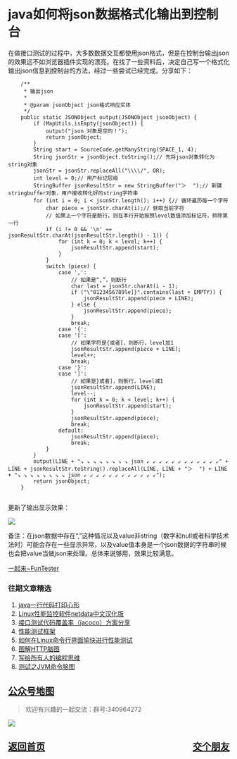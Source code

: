 # java如何将json数据格式化输出到控制台

在做接口测试的过程中，大多数数据交互都使用json格式，但是在控制台输出json的效果远不如浏览器插件实现的漂亮。在找了一些资料后，决定自己写一个格式化输出json信息到控制台的方法，经过一些尝试已经完成。分享如下：

```
    /**
     * 输出json
     *
     * @param jsonObject json格式响应实体
     */
    public static JSONObject output(JSONObject jsonObject) {
        if (MapUtils.isEmpty(jsonObject)) {
            output("json 对象是空的！");
            return jsonObject;
        }
        String start = SourceCode.getManyString(SPACE_1, 4);
        String jsonStr = jsonObject.toString();// 先将json对象转化为string对象
        jsonStr = jsonStr.replaceAll("\\\\/", OR);
        int level = 0;// 用户标记层级
        StringBuffer jsonResultStr = new StringBuffer("＞  ");// 新建stringbuffer对象，用户接收转化好的string字符串
        for (int i = 0; i < jsonStr.length(); i++) {// 循环遍历每一个字符
            char piece = jsonStr.charAt(i);// 获取当前字符
            // 如果上一个字符是断行，则在本行开始按照level数值添加标记符，排除第一行
            if (i != 0 && '\n' == jsonResultStr.charAt(jsonResultStr.length() - 1)) {
                for (int k = 0; k < level; k++) {
                    jsonResultStr.append(start);
                }
            }
            switch (piece) {
                case ',':
                    // 如果是“,”，则断行
                    char last = jsonStr.charAt(i - 1);
                    if ("\"0123456789le]}".contains(last + EMPTY)) {
                        jsonResultStr.append(piece + LINE);
                    } else {
                        jsonResultStr.append(piece);
                    }
                    break;
                case '{':
                case '[':
                    // 如果字符是{或者[，则断行，level加1
                    jsonResultStr.append(piece + LINE);
                    level++;
                    break;
                case '}':
                case ']':
                    // 如果是}或者]，则断行，level减1
                    jsonResultStr.append(LINE);
                    level--;
                    for (int k = 0; k < level; k++) {
                        jsonResultStr.append(start);
                    }
                    jsonResultStr.append(piece);
                    break;
                default:
                    jsonResultStr.append(piece);
                    break;
            }
        }
        output(LINE + "↘ ↘ ↘ ↘ ↘ ↘ ↘ ↘ json ↙ ↙ ↙ ↙ ↙ ↙ ↙ ↙ ↙ ↙ ↙ ↙" + LINE + jsonResultStr.toString().replaceAll(LINE, LINE + "＞  ") + LINE + "↘ ↘ ↘ ↘ ↘ ↘ ↘ ↘ json ↙ ↙ ↙ ↙ ↙ ↙ ↙ ↙ ↙ ↙ ↙ ↙");
        return jsonObject;
    }
    
```

更新了输出显示效果：

![](/blog/pic/2018081617301199.png)


备注：在json数据中存在“,”这种情况以及value非string（数字和null或者科学技术法时）可能会存在一些显示异常，以及value值本身是一个json数据的字符串时候也会把value当做json来处理。总体来说够用，效果比较满意。

[一起来~FunTester](http://mp.weixin.qq.com/s?__biz=MzU4MTE2NDEyMQ==&mid=2247483866&idx=3&sn=2ef9d9bdcc49b5e52fcb3b6f35396a5e&chksm=fd4a8cecca3d05fafee68d4a9f9024ffc950cb66809d28f0ec3f8ee1ce280349f27d5352314c&scene=21#wechat_redirect)

### 往期文章精选

1. [java一行代码打印心形](https://mp.weixin.qq.com/s/QPSryoSbViVURpSa9QXtpg)
2. [Linux性能监控软件netdata中文汉化版](https://mp.weixin.qq.com/s/fdXtK-5WwKnxjLZdyg6-nA)
3. [接口测试代码覆盖率（jacoco）方案分享](https://mp.weixin.qq.com/s/D73Sq6NLjeRKN8aCpGLOjQ)
4. [性能测试框架](https://mp.weixin.qq.com/s/3_09j7-5ex35u30HQRyWug)
5. [如何在Linux命令行界面愉快进行性能测试](https://mp.weixin.qq.com/s/fwGqBe1SpA2V0lPfAOd04Q)
6. [图解HTTP脑图](https://mp.weixin.qq.com/s/100Vm8FVEuXs0x6rDGTipw)
7. [写给所有人的编程思维](https://mp.weixin.qq.com/s/Oj33UCnYfbUgzsBzEm2GPQ)
8. [测试之JVM命令脑图](https://mp.weixin.qq.com/s/qprqyv0j3SCvGw1HMjbaMQ)

## [公众号地图](http://mp.weixin.qq.com/s?__biz=MzU4MTE2NDEyMQ==&mid=2247483929&idx=2&sn=5f720d91eea288869bd2242e27412262&chksm=fd4a8f2fca3d063951370261e99097122338848741480768dfb6be4e33dff641daa40afa52d0&scene=21#wechat_redirect)


> 欢迎有兴趣的一起交流：群号:340964272

![](/blog/pic/201712120951590031.png)


<a href="/blog/home.html">返回首页</a><a href="/blog/交个朋友.html"  style="float:right;">交个朋友</a>
---


<script src="/blog/js/bubbly.js"></script>
<script src="/blog/js/article.js"></script>